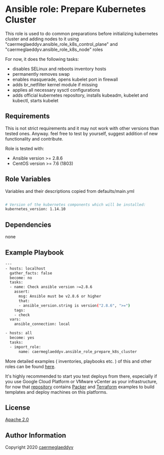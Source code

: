 Ansible role: Prepare Kubernetes Cluster
=========

This role is used to do common preparations before initializing kubernetes cluster and adding nodes to it using "caermeglaeddyv.ansible_role_k8s_control_plane" and "caermeglaeddyv.ansible_role_k8s_node" roles

For now, it does the following tasks:
- disables SELinux and reboots inventory hosts
- permanently removes swap
- enables masquerade, opens kubelet port in firewall
- adds br_netfilter kernel module if missing
- applies all necessary sysctl configurations
- adds official kubernetes repository, installs kubeadm, kubelet and kubectl, starts kubelet


Requirements
------------

This is not strict requirements and it may not work with other versions than tested ones.
Anyway. feel free to test by yourself, suggest addition of new functionality and contribute.

Role is tested with:
- Ansible version >= 2.8.6
- CentOS version >= 7.6 (1803)


Role Variables
--------------

Variables and their descriptions copied from defaults/main.yml

```bash

# Version of the kubernetes components which will be installed:
kubernetes_version: 1.14.10

```


Dependencies
------------

none


Example Playbook
----------------

```bash
---
- hosts: localhost
  gather_facts: false
  become: no
  tasks:
  - name: Check ansible version >=2.8.6
    assert:
      msg: Ansible must be v2.8.6 or higher
      that:
      - ansible_version.string is version("2.8.6", ">=")
    tags:
    - check
  vars:
    ansible_connection: local

- hosts: all
  become: yes
  tasks:
  - import_role:
      name: caermeglaeddyv.ansible_role_prepare_k8s_cluster

```

More detailed examples ( inventories, playbooks etc. ) of this and other roles can be found [here](https://github.com/caermeglaeddyv/examples/tree/dev/ansible).

It's highly recommended to start you test deploys from there, especially if you use Google Cloud Platform or VMware vCenter as your infrastructure, for now that [repository](https://github.com/caermeglaeddyv/examples) contains [Packer](https://github.com/caermeglaeddyv/examples/tree/dev/packer) and [Terraform](https://github.com/caermeglaeddyv/examples/tree/dev/terraform) examples to build templates and deploy machines on this platforms.


License
-------

[Apache 2.0](https://github.com/caermeglaeddyv/ansible-role-prepare_k8s_cluster/blob/dev/LICENSE)


Author Information
------------------

Copyright 2020 [caermeglaeddyv](https://github.com/caermeglaeddyv)
